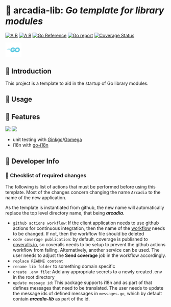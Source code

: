 # 🦓 arcadia-lib: ___Go template for library modules___

[![A B](https://img.shields.io/badge/branching-commonflow-informational?style=flat)](https://commonflow.org)
[![A B](https://img.shields.io/badge/merge-rebase-informational?style=flat)](https://git-scm.com/book/en/v2/Git-Branching-Rebasing)
[![Go Reference](https://pkg.go.dev/badge/github.com/snivilised/arcadia-lib.svg)](https://pkg.go.dev/github.com/snivilised/arcadia-lib)
[![Go report](https://goreportcard.com/badge/github.com/snivilised/arcadia-lib)](https://goreportcard.com/report/github.com/snivilised/arcadia-lib)
[![Coverage Status](https://coveralls.io/repos/github/snivilised/arcadia-lib/badge.svg?branch=master)](https://coveralls.io/github/snivilised/arcadia-lib?branch=master&kill_cache=1)

<!-- MD013/Line Length -->
<!-- MarkDownLint-disable MD013 -->

<!-- MD033/no-inline-html: Inline HTML -->
<!-- MarkDownLint-disable MD033 -->

<!-- MD040/fenced-code-language: Fenced code blocks should have a language specified -->
<!-- MarkDownLint-disable MD040 -->

<p align="left">
  <a href="https://go.dev"><img src="resources/images/go-logo-light-blue.png" width="50" /></a>
</p>

## 🔰 Introduction

This project is a template to aid in the startup of Go library modules.

## 🔨 Usage

## 🎀 Features

<p align="left">
  <a href="https://onsi.github.io/ginkgo/"><img src="https://onsi.github.io/ginkgo/images/ginkgo.png" width="100" /></a>
  <a href="https://onsi.github.io/gomega/"><img src="https://onsi.github.io/gomega/images/gomega.png" width="100" /></a>
</p>

+ unit testing with [Ginkgo](https://onsi.github.io/ginkgo/)/[Gomega](https://onsi.github.io/gomega/)
+ i18n with [go-i18n](https://github.com/nicksnyder/go-i18n)

## 🧰 Developer Info

### 📝 Checklist of required changes

The following is list of actions that must be performed before using this template. Most of the changes concern changing the name `Arcadia` to the name of the new application.

As the template is instantiated from github, the new name will automatically replace the top level directory name, that being ___arcadia___.

+ `github actions workflow`: If the client application needs to use github actions for continuous integration, then the name of the [workflow](.github/workflows/ci-workflow.yml) needs to be changed. If not, then the workflow file should be deleted
+ `code coverage publication`: by default, coverage is published to [coveralls.io](https://coveralls.io), so coveralls needs to be setup to prevent the github actions workflow from failing. Alternatively, another service can be used. The user needs to adjust the __Send coverage__ job in the workflow accordingly. 
+ `replace README content`
+ `rename lib folder` to something domain specific
+ `create .env file`: Add any appropriate secrets to a newly created .env in the root directory
+ `update message id`: This package supports i18n and as part of that defines messages that need to be translated. The user needs to update the message ids of defined messages in `messages.go`, which by default contain ___arcadia-lib___ as part of the id.

